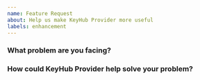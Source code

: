 ```yaml
---
name: Feature Request
about: Help us make KeyHub Provider more useful
labels: enhancement
---
```

<!--
Thank you for helping to improve KeyHub Provider!

Please be sure to search for open issues before raising a new one. We use issues
for bug reports and feature requests. Please find us at https://slack.crossplane.io
for questions, support, and discussion.
-->

### What problem are you facing?
<!--
Please tell us a little about your use case - it's okay if it's hypothetical!
Leading with this context helps frame the feature request so we can ensure we
implement it sensibly.
--->

### How could KeyHub Provider help solve your problem?
<!--
Let us know how you think KeyHub Provider could help with your use case.
-->
